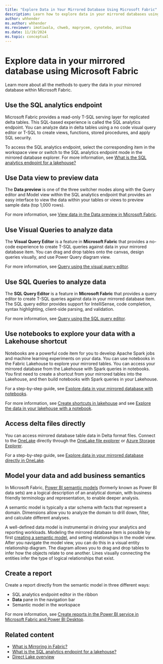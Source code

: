 ```yaml
---
title: "Explore Data in Your Mirrored Database Using Microsoft Fabric"
description: Learn how to explore data in your mirrored databases using Microsoft Fabric.
author: whhender
ms.author: whhender
ms.reviewer: imotiwala, chweb, maprycem, cynotebo, anithaa
ms.date: 11/19/2024
ms.topic: conceptual
---
```

# Explore data in your mirrored database using Microsoft Fabric

Learn more about all the methods to query the data in your mirrored database within Microsoft Fabric.

## Use the SQL analytics endpoint

Microsoft Fabric provides a read-only T-SQL serving layer for replicated delta tables. This SQL-based experience is called the SQL analytics endpoint. You can analyze data in delta tables using a no code visual query editor or T-SQL to create views, functions, stored procedures, and apply SQL security.

To access the SQL analytics endpoint, select the corresponding item in the workspace view or switch to the SQL analytics endpoint mode in the mirrored database explorer. For more information, see [What is the SQL analytics endpoint for a lakehouse?](../data-engineering/lakehouse-sql-analytics-endpoint.md)

## Use Data view to preview data

The **Data preview** is one of the three switcher modes along with the Query editor and Model view within the SQL analytics endpoint that provides an easy interface to view the data within your tables or views to preview sample data (top 1,000 rows).

For more information, see [View data in the Data preview in Microsoft Fabric](../data-warehouse/data-preview.md).

## Use Visual Queries to analyze data

The **Visual Query Editor** is a feature in **Microsoft Fabric** that provides a no-code experience to create T-SQL queries against data in your mirrored database item. You can drag and drop tables onto the canvas, design queries visually, and use Power Query diagram view.

For more information, see [Query using the visual query editor](../data-warehouse/visual-query-editor.md).

## Use SQL Queries to analyze data

The **SQL Query Editor** is a feature in **Microsoft Fabric** that provides a query editor to create T-SQL queries against data in your mirrored database item. The SQL query editor provides support for IntelliSense, code completion, syntax highlighting, client-side parsing, and validation.

For more information, see [Query using the SQL query editor](../data-warehouse/sql-query-editor.md).

## Use notebooks to explore your data with a Lakehouse shortcut

Notebooks are a powerful code item for you to develop Apache Spark jobs and machine learning experiments on your data. You can use notebooks in the Fabric Lakehouse to explore your mirrored tables. You can access your mirrored database from the Lakehouse with Spark queries in notebooks. You first need to create a shortcut from your mirrored tables into the Lakehouse, and then build notebooks with Spark queries in your Lakehouse.

For a step-by-step guide, see [Explore data in your mirrored database with notebooks](../mirroring/explore-onelake-shortcut.md).

For more information, see [Create shortcuts in lakehouse](../data-engineering/lakehouse-shortcuts.md) and see [Explore the data in your lakehouse with a notebook](../data-engineering/lakehouse-notebook-explore.md).

## Access delta files directly

You can access mirrored database table data in Delta format files. Connect to the [OneLake](../onelake/onelake-overview.md) directly through the [OneLake file explorer](../onelake/onelake-file-explorer.md) or [Azure Storage Explorer](../onelake/onelake-azure-storage-explorer.md).

For a step-by-step guide, see [Explore data in your mirrored database directly in OneLake](../mirroring/explore-data-directly.md).

## Model your data and add business semantics

In Microsoft Fabric, [Power BI semantic models](../data-warehouse/semantic-models.md) (formerly known as Power BI data sets) are a logical description of an analytical domain, with business friendly terminology and representation, to enable deeper analysis. 

A semantic model is typically a star schema with facts that represent a domain. Dimensions allow you to analyze the domain to drill down, filter, and calculate different analyses.

A well-defined data model is instrumental in driving your analytics and reporting workloads. Modeling the mirrored database item is possible by first [creating a semantic model](../data-warehouse/semantic-models.md#create-a-new-power-bi-semantic-model), and setting relationships in the model view. After you navigate the model view, you can do this in a visual entity relationship diagram. The diagram allows you to drag and drop tables to infer how the objects relate to one another. Lines visually connecting the entities infer the type of logical relationships that exist.

## Create a report

Create a report directly from the semantic model in three different ways:

- SQL analytics endpoint editor in the ribbon
- **Data** pane in the navigation bar
- Semantic model in the workspace

For more information, see [Create reports in the Power BI service in Microsoft Fabric and Power BI Desktop](../data-warehouse/reports-power-bi-service.md).

## Related content

- [What is Mirroring in Fabric?](../mirroring/overview.md)
- [What is the SQL analytics endpoint for a lakehouse?](../data-engineering/lakehouse-sql-analytics-endpoint.md)
- [Direct Lake overview](../fundamentals/direct-lake-overview.md)
